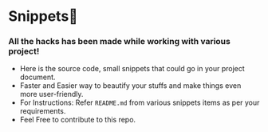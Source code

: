 # Snippets:bookmark:
### All the hacks has been made while working with various project! 
- Here is the source code, small snippets that could go in your project document.
- Faster and Easier way to beautify your stuffs and make things even more user-friendly.
- For Instructions: Refer `README.md` from various snippets items as per your requirements. 
- Feel Free to contribute to this repo.
